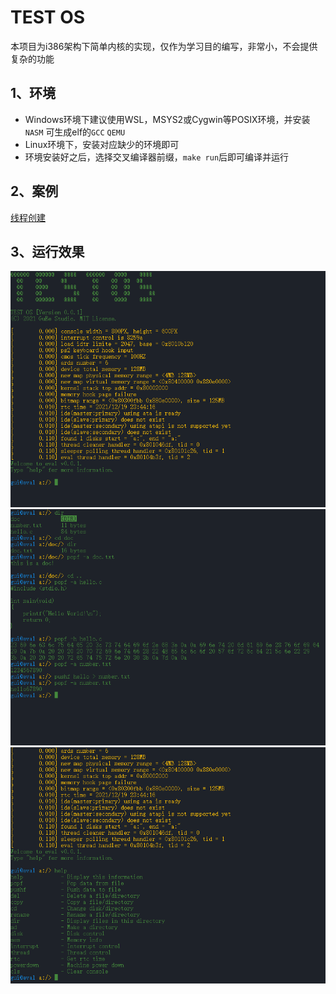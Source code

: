 # TEST OS

本项目为i386架构下简单内核的实现，仅作为学习目的编写，非常小，不会提供复杂的功能

## 1、环境
- Windows环境下建议使用WSL，MSYS2或Cygwin等POSIX环境，并安装`NASM` 可生成elf的`GCC` `QEMU`
- Linux环境下，安装对应缺少的环境即可
- 环境安装好之后，选择交叉编译器前缀，`make run`后即可编译并运行

## 2、案例
[线程创建](doc/thread.md)

## 3、运行效果
![展示](https://raw.githubusercontent.com/GuEe-GUI/TEST-OS/master/doc/show.png "展示")
![磁盘](https://raw.githubusercontent.com/GuEe-GUI/TEST-OS/master/doc/disk.png "磁盘")
![帮助](https://raw.githubusercontent.com/GuEe-GUI/TEST-OS/master/doc/help.png "帮助")
